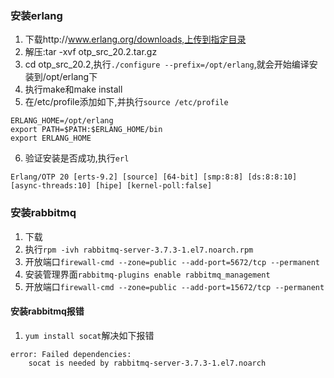 ### 安装erlang
1. 下载http://www.erlang.org/downloads,上传到指定目录
2. 解压:tar -xvf otp_src_20.2.tar.gz
3. cd otp_src_20.2,执行`./configure --prefix=/opt/erlang`,就会开始编译安装到/opt/erlang下
4. 执行make和make install
5. 在/etc/profile添加如下,并执行`source /etc/profile`
```
ERLANG_HOME=/opt/erlang
export PATH=$PATH:$ERLANG_HOME/bin
export ERLANG_HOME
```
6. 验证安装是否成功,执行`erl`
```
Erlang/OTP 20 [erts-9.2] [source] [64-bit] [smp:8:8] [ds:8:8:10] [async-threads:10] [hipe] [kernel-poll:false]
```


### 安装rabbitmq
1. 下载
2. 执行`rpm -ivh rabbitmq-server-3.7.3-1.el7.noarch.rpm`
3. 开放端口`firewall-cmd --zone=public --add-port=5672/tcp --permanent`
4. 安装管理界面`rabbitmq-plugins enable rabbitmq_management`
5. 开放端口`firewall-cmd --zone=public --add-port=15672/tcp --permanent`

#### 安装rabbitmq报错
1. `yum install socat`解决如下报错
```
error: Failed dependencies:
	socat is needed by rabbitmq-server-3.7.3-1.el7.noarch
```